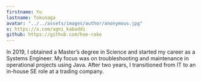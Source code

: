 ```yaml
---
firstname: Yu
lastname: Tokunaga
avatar: "../../assets/images/author/anonymous.jpg"
x: https://x.com/agni_kabaddi
github: https://github.com/hoe-rake
---
```


In 2019, I obtained a Master’s degree in Science and started my career as a Systems Engineer. My focus was on troubleshooting and maintenance in operational projects using Java. After two years, I transitioned from IT to an in-house SE role at a trading company.
